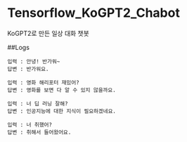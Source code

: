 # Tensorflow_KoGPT2_Chabot
KoGPT2로 만든 일상 대화 챗봇

##Logs
```
입력 : 안녕! 반가워~
답변 : 반가워요.

입력 : 영화 해리포터 재밌어?
답변 : 영화를 보면 다 알 수 있지 않을까요.

입력 : 너 딥 러닝 잘해?
답변 : 인공지능에 대한 지식이 필요하겠네요.

입력 : 너 취했어?
답변 : 취해서 들어왔어요.
```
